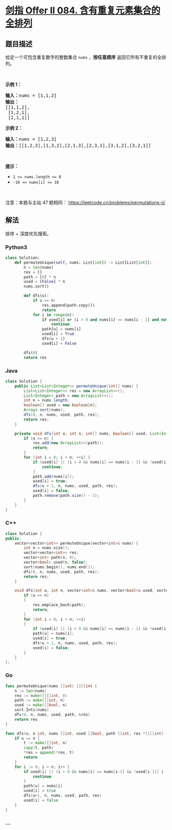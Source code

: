 # [剑指 Offer II 084. 含有重复元素集合的全排列](https://leetcode.cn/problems/7p8L0Z)

## 题目描述

<!-- 这里写题目描述 -->

<p>给定一个可包含重复数字的整数集合&nbsp;<code>nums</code> ，<strong>按任意顺序</strong> 返回它所有不重复的全排列。</p>

<p>&nbsp;</p>

<p><strong>示例 1：</strong></p>

<pre>
<strong>输入：</strong>nums = [1,1,2]
<strong>输出：</strong>
[[1,1,2],
 [1,2,1],
 [2,1,1]]
</pre>

<p><strong>示例 2：</strong></p>

<pre>
<strong>输入：</strong>nums = [1,2,3]
<strong>输出：</strong>[[1,2,3],[1,3,2],[2,1,3],[2,3,1],[3,1,2],[3,2,1]]
</pre>

<p>&nbsp;</p>

<p><strong>提示：</strong></p>

<ul>
	<li><code>1 &lt;= nums.length &lt;= 8</code></li>
	<li><code>-10 &lt;= nums[i] &lt;= 10</code></li>
</ul>

<p>&nbsp;</p>

<p><meta charset="UTF-8" />注意：本题与主站 47&nbsp;题相同：&nbsp;<a href="https://leetcode.cn/problems/permutations-ii/">https://leetcode.cn/problems/permutations-ii/</a></p>

## 解法

<!-- 这里可写通用的实现逻辑 -->

排序 + 深度优先搜索。

<!-- tabs:start -->

### **Python3**

<!-- 这里可写当前语言的特殊实现逻辑 -->

```python
class Solution:
    def permuteUnique(self, nums: List[int]) -> List[List[int]]:
        n = len(nums)
        res = []
        path = [0] * n
        used = [False] * n
        nums.sort()

        def dfs(u):
            if u == n:
                res.append(path.copy())
                return
            for i in range(n):
                if used[i] or (i > 0 and nums[i] == nums[i - 1] and not used[i - 1]):
                    continue
                path[u] = nums[i]
                used[i] = True
                dfs(u + 1)
                used[i] = False

        dfs(0)
        return res
```

### **Java**

<!-- 这里可写当前语言的特殊实现逻辑 -->

```java
class Solution {
    public List<List<Integer>> permuteUnique(int[] nums) {
        List<List<Integer>> res = new ArrayList<>();
        List<Integer> path = new ArrayList<>();
        int n = nums.length;
        boolean[] used = new boolean[n];
        Arrays.sort(nums);
        dfs(0, n, nums, used, path, res);
        return res;
    }

    private void dfs(int u, int n, int[] nums, boolean[] used, List<Integer> path, List<List<Integer>> res) {
        if (u == n) {
            res.add(new ArrayList<>(path));
            return;
        }
        for (int i = 0; i < n; ++i) {
            if (used[i] || (i > 0 && nums[i] == nums[i - 1] && !used[i - 1])) {
                continue;
            }
            path.add(nums[i]);
            used[i] = true;
            dfs(u + 1, n, nums, used, path, res);
            used[i] = false;
            path.remove(path.size() - 1);
        }
    }
}
```

### **C++**

```cpp
class Solution {
public:
    vector<vector<int>> permuteUnique(vector<int>& nums) {
        int n = nums.size();
        vector<vector<int>> res;
        vector<int> path(n, 0);
        vector<bool> used(n, false);
        sort(nums.begin(), nums.end());
        dfs(0, n, nums, used, path, res);
        return res;
    }

    void dfs(int u, int n, vector<int>& nums, vector<bool>& used, vector<int>& path, vector<vector<int>>& res) {
        if (u == n)
        {
            res.emplace_back(path);
            return;
        }
        for (int i = 0; i < n; ++i)
        {
            if (used[i] || (i > 0 && nums[i] == nums[i - 1] && !used[i - 1])) continue;
            path[u] = nums[i];
            used[i] = true;
            dfs(u + 1, n, nums, used, path, res);
            used[i] = false;
        }
    }
};
```

### **Go**

```go
func permuteUnique(nums []int) [][]int {
	n := len(nums)
	res := make([][]int, 0)
	path := make([]int, n)
	used := make([]bool, n)
	sort.Ints(nums)
	dfs(0, n, nums, used, path, &res)
	return res
}

func dfs(u, n int, nums []int, used []bool, path []int, res *[][]int) {
	if u == n {
		t := make([]int, n)
		copy(t, path)
		*res = append(*res, t)
		return
	}
	for i := 0; i < n; i++ {
		if used[i] || (i > 0 && nums[i] == nums[i-1] && !used[i-1]) {
			continue
		}
		path[u] = nums[i]
		used[i] = true
		dfs(u+1, n, nums, used, path, res)
		used[i] = false
	}
}
```

### **...**

```

```

<!-- tabs:end -->
